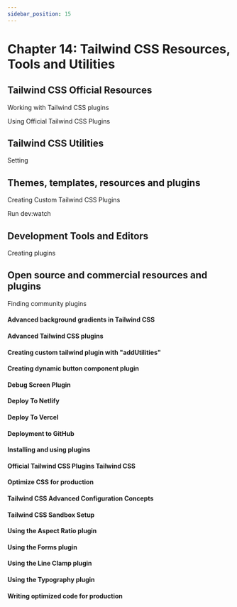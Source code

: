 ```yaml
---
sidebar_position: 15
---
```


# Chapter 14: Tailwind CSS Resources, Tools and Utilities

## Tailwind CSS Official Resources

Working with Tailwind CSS plugins

Using Official Tailwind CSS Plugins

## Tailwind CSS Utilities

Setting

## Themes, templates, resources and plugins

Creating Custom Tailwind CSS Plugins

Run dev:watch

## Development Tools and Editors

Creating plugins

## Open source and commercial resources and plugins

Finding community plugins

#### Advanced background gradients in Tailwind CSS

#### Advanced Tailwind CSS plugins

#### Creating custom tailwind plugin with "addUtilities"

#### Creating dynamic button component plugin

#### Debug Screen Plugin

#### Deploy To Netlify

#### Deploy To Vercel

#### Deployment to GitHub

#### Installing and using plugins

#### Official Tailwind CSS Plugins Tailwind CSS

#### Optimize CSS for production

#### Tailwind CSS Advanced Configuration Concepts

#### Tailwind CSS Sandbox Setup

#### Using the Aspect Ratio plugin

#### Using the Forms plugin

#### Using the Line Clamp plugin

#### Using the Typography plugin

#### Writing optimized code for production

